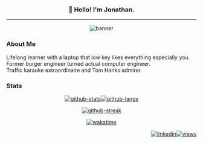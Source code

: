 <h3 align="center">👋 Hello! I'm Jonathan.</h3>

---

<div align="center">

![banner]

</div>

### About Me

<!-- START_SECTION: about me -->
Lifelong learner with a laptop that low key likes everything especially you.  
Former burger engineer turned actual computer engineer.  
Traffic karaoke extraordinaire and Tom Hanks admirer.  
<!-- END_SECTION: about me -->

<!--
### 💻 my tech stack

<!-- START_SECTION: my tech stack -->
<!--
### Cloud

![tech-cloud]

### Programming Languages

![tech-langs]

### Frontend Frameworks

### Backend Frameworks

### Software & Tools

![terraform]
-->
<!-- END_SECTION: my tech stack -->
### Stats

<!-- START_SECTION: stats -->
<div align="center">

<!-- GITHUB STATS & LANGS CARDS -->
[![github-stats][github-stats-card]][github-url][![github-langs][github-langs-card]][github-url]
<!-- GITHUB STREAK CARD -->
[![github-streak][github-streak-card]][github-url]
<!-- WAKATIME BADGE SINCE 08.01.2023 -->
[![wakatime][wakatime-badge]][wakatime-url]

</div>
<!-- END_SECTION: stats -->

<!-- BADGES -->

<div align="right">

<!-- VIEWS BADGE SINCE 08.07.2023 -->
[![linkedin][linkedin-badge]][linkedin-url][![views][views-badge]][github-url]

</div>

<!-- TODO
- [ ] add road card
- [ ] add dev.to badge
- [x] add profile views badge
- [ ] add github icons
- [ ] add skills badges w/ categories
- [ ] add portfolio badge
- [ ] add .dev badge
- [ ] add gcp dev profile badge
- [ ] add certs badges
- [x] add typing svg
- [ ] add last updated badge
- [ ] add riot val badge
- [ ] update bio
- [ ] change bio format
- [x] find icons
-->

<!--Credit: [Lejondary][github-url] -->

<!-- MARKDOWN LINKS -->

[banner]: https://readme-typing-svg.demolab.com?font=Tinos&duration=3500&pause=100&color=8EC07C&center=true&vCenter=true&multiline=true&width=435&height=100&lines=SOFTWARE+DEVELOPER;COMPUTER+ENGINEER;CLOUD+ARCHITECT
[github-url]: https://github.com/Lejondary
[github-stats-card]: https://github-readme-stats.vercel.app/api?username=lejondary&theme=gruvbox&bg_color=00000000&hide_title=true&show_icons=true&rank_icon=percentile&hide_border=true&hide=prs,contrib
[github-langs-card]: https://github-readme-stats.vercel.app/api/top-langs/?username=Lejondary&theme=gruvbox&bg_color=00000000&layout=compact&hide_title=true&hide_border=true&langs_count=10&size_weight=0.5&count_weight=0.5
[github-streak-card]: https://streak-stats.demolab.com?user=Lejondary&theme=gruvbox&hide_border=true&date_format=%5BY.%5Dn.j&card_width=500&background=EB545400
[wakatime-badge]: https://wakatime.com/badge/user/9378b06c-36d3-42bc-8efd-4d7e819bbcc2.svg?style=plastic
[wakatime-url]: https://wakatime.com/@9378b06c-36d3-42bc-8efd-4d7e819bbcc2
[linkedin-badge]: https://img.shields.io/badge/linkedin-badge?style=plastic&logo=linkedin&color=%230A66C2
[linkedin-url]: https://linkedin.com/in/jonathanphari
[views-badge]: https://komarev.com/ghpvc/?username=Lejondary&style=plastic&color=d65d0e&label
[tech-langs]: https://skillicons.dev/icons?i=py,html,css,js,java,c,cpp
[tech-cloud]: https://skillicons.dev/icons?i=gcp
